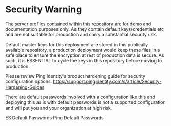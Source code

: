 # Security Warning

The server profiles contained within this repository are for demo and documentation purposes only. As they contain default keys/credentials etc and are not suitable for production and carry a substantial security risk.

Default master keys for this deployment are stored in this publically available repository, a production deployment would keep these files in a safe place to ensure the encryption at rest of production data is secure. As such, it is ESSENTIAL to cycle the keys in this repository before moving to production. 

Please review Ping Identity's product hardening guide for security configuration options.  https://support.pingidentity.com/s/article/Security-Hardening-Guides

There are default passwords involved with a configuration like this and deploying this as is with default passwords is not a supported configuration and will put you and your organization at high risk.

ES Default Passwords
Ping Default Passwords


